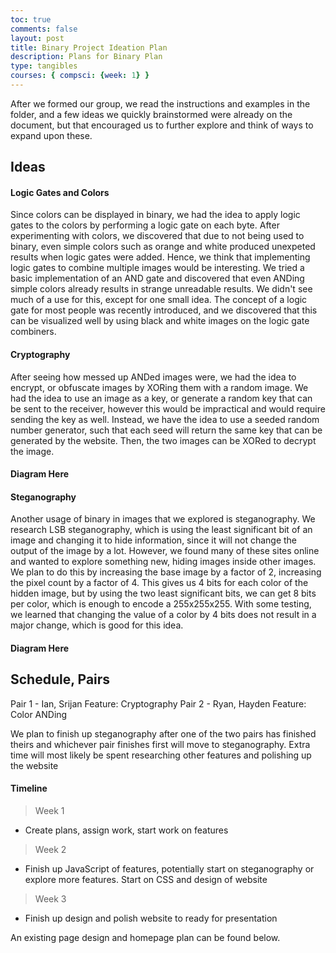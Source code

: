 ```yaml
---
toc: true
comments: false
layout: post
title: Binary Project Ideation Plan
description: Plans for Binary Plan
type: tangibles
courses: { compsci: {week: 1} }
---
```


After we formed our group, we read the instructions and examples in the folder, and a few ideas we quickly brainstormed were already on the document, but that encouraged us to further explore and think of ways to expand upon these. 

## Ideas

#### Logic Gates and Colors
Since colors can be displayed in binary, we had the idea to apply logic gates to the colors by performing a logic gate on each byte. After experimenting with colors, we discovered that due to not being used to binary, even simple colors such as orange and white produced unexpeted results when logic gates were added. Hence, we think that implementing logic gates to combine multiple images would be interesting. We tried a basic implementation of an AND gate and discovered that even ANDing simple colors already results in strange unreadable results. We didn't see much of a use for this, except for one small idea. The concept of a logic gate for most people was recently introduced, and we discovered that this can be visualized well by using black and white images on the logic gate combiners.

#### Cryptography
After seeing how messed up ANDed images were, we had the idea to encrypt, or obfuscate images by XORing them with a random image. We had the idea to use an image as a key, or generate a random key that can be sent to the receiver, however this would be impractical and would require sending the key as well. Instead, we have the idea to use a seeded random number generator, such that each seed will return the same key that can be generated by the website. Then, the two images can be XORed to decrypt the image.

#### Diagram Here

#### Steganography
Another usage of binary in images that we explored is steganography. We research LSB steganography, which is using the least significant bit of an image and changing it to hide information, since it will not change the output of the image by a lot. However, we found many of these sites online and wanted to explore something new, hiding images inside other images. We plan to do this by increasing the base image by a factor of 2, increasing the pixel count by a factor of 4. This gives us 4 bits for each color of the hidden image, but by using the two least significant bits, we can get 8 bits per color, which is enough to encode a 255x255x255. With some testing, we learned that changing the value of a color by 4 bits does not result in a major change, which is good for this idea.

#### Diagram Here

## Schedule, Pairs
Pair 1 - Ian, Srijan
Feature: Cryptography
Pair 2 - Ryan, Hayden
Feature: Color ANDing

We plan to finish up steganography after one of the two pairs has finished theirs and whichever pair finishes first will move to steganography. Extra time will most likely be spent researching other features and polishing up the website

#### Timeline
> Week 1
 - Create plans, assign work, start work on features

> Week 2
 - Finish up JavaScript of features, potentially start on steganography or explore more features. Start on CSS and design of website

> Week 3
 - Finish up design and polish website to ready for presentation

An existing page design and homepage plan can be found below.